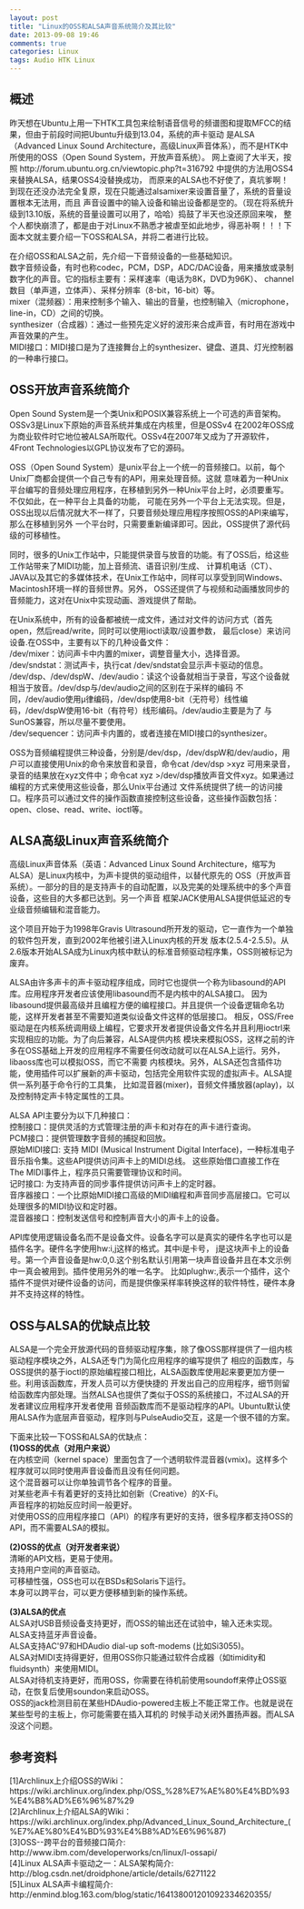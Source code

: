```yaml
---
layout: post
title: "Linux的OSS和ALSA声音系统简介及其比较"
date: 2013-09-08 19:46
comments: true
categories: Linux
tags: Audio HTK Linux
---
```

<h2>概述</h2>
<p>昨天想在Ubuntu上用一下HTK工具包来绘制语音信号的频谱图和提取MFCC的结果，但由于前段时间把Ubuntu升级到13.04，系统的声卡驱动
是ALSA（Advanced Linux Sound Architecture，高级Linux声音体系），而不是HTK中所使用的OSS（Open Sound System，开放声音系统）。
网上查阅了大半天，按照 http://forum.ubuntu.org.cn/viewtopic.php?t=316792 中提供的方法用OSS4来替换ALSA，结果OSS4没替换成功，
而原来的ALSA也不好使了，真坑爹啊！到现在还没办法完全复原，现在只能通过alsamixer来设置音量了，系统的音量设置根本无法用，而且
声音设置中的输入设备和输出设备都是空的。（现在将系统升级到13.10版，系统的音量设置可以用了，哈哈）捣鼓了半天也没还原回来唉，
整个人都快崩溃了，都是由于对Linux不熟悉才被虐至如此地步，得恶补啊！！！下面本文就主要介绍一下OSS和ALSA，并将二者进行比较。</p>

<p>在介绍OSS和ALSA之前，先介绍一下音频设备的一些基础知识。</br>
数字音频设备，有时也称codec，PCM，DSP，ADC/DAC设备，用来播放或录制数字化的声音。它的指标主要有：采样速率（电话为8K，DVD为96K）、
channel数目（单声道，立体声）、采样分辨率（8-bit，16-bit）等。</br>
mixer（混频器）：用来控制多个输入、输出的音量，也控制输入（microphone，line-in，CD）之间的切换。</br>
synthesizer（合成器）：通过一些预先定义好的波形来合成声音，有时用在游戏中声音效果的产生。</br>
MIDI接口：MIDI接口是为了连接舞台上的synthesizer、键盘、道具、灯光控制器的一种串行接口。</p>

<!--more-->

<h2>OSS开放声音系统简介</h2>
<p>Open Sound System是一个类Unix和POSIX兼容系统上一个可选的声音架构。OSSv3是Linux下原始的声音系统并集成在内核里，但是OSSv4
在2002年OSS成为商业软件时它地位被ALSA所取代。OSSv4在2007年又成为了开源软件，4Front Technologies以GPL协议发布了它的源码。</p>

<p>OSS（Open Sound System）是unix平台上一个统一的音频接口。以前，每个Unix厂商都会提供一个自己专有的API，用来处理音频。这就
意味着为一种Unix平台编写的音频处理应用程序，在移植到另外一种Unix平台上时，必须要重写。不仅如此，在一种平台上具备的功能，
可能在另外一个平台上无法实现。但是，OSS出现以后情况就大不一样了，只要音频处理应用程序按照OSS的API来编写，那么在移植到另外
一个平台时，只需要重新编译即可。因此，OSS提供了源代码级的可移植性。</p>

<p>同时，很多的Unix工作站中，只能提供录音与放音的功能。有了OSS后，给这些工作站带来了MIDI功能，加上音频流、语音识别/生成、
计算机电话（CT）、JAVA以及其它的多媒体技术，在Unix工作站中，同样可以享受到同Windows、Macintosh环境一样的音频世界。另外，
OSS还提供了与视频和动画播放同步的音频能力，这对在Unix中实现动画、游戏提供了帮助。</p>

<p>在Unix系统中，所有的设备都被统一成文件，通过对文件的访问方式（首先open，然后read/write，同时可以使用ioctl读取/设置参数，
最后close）来访问设备.在OSS中，主要有以下的几种设备文件：</br>
/dev/mixer：访问声卡中内置的mixer，调整音量大小，选择音源。</br>
/dev/sndstat：测试声卡，执行cat /dev/sndstat会显示声卡驱动的信息。</br>
/dev/dsp、/dev/dspW、/dev/audio：读这个设备就相当于录音，写这个设备就相当于放音。/dev/dsp与/dev/audio之间的区别在于采样的编码
不同，/dev/audio使用μ律编码，/dev/dsp使用8-bit（无符号）线性编码，/dev/dspW使用16-bit（有符号）线形编码。/dev/audio主要是为了
与SunOS兼容，所以尽量不要使用。</br>
/dev/sequencer：访问声卡内置的，或者连接在MIDI接口的synthesizer。</p>

<p>OSS为音频编程提供三种设备，分别是/dev/dsp，/dev/dspW和/dev/audio，用户可以直接使用Unix的命令来放音和录音，命令cat /dev/dsp >xyz
可用来录音，录音的结果放在xyz文件中；命令cat xyz >/dev/dsp播放声音文件xyz。如果通过编程的方式来使用这些设备，那么Unix平台通过
文件系统提供了统一的访问接口。程序员可以通过文件的操作函数直接控制这些设备，这些操作函数包括：open、close、read、write、ioctl等。</p>

<h2>ALSA高级Linux声音系统简介</h2>
<p>高级Linux声音体系（英语：Advanced Linux Sound Architecture，缩写为ALSA）是Linux内核中，为声卡提供的驱动组件，以替代原先的
OSS（开放声音系统）。一部分的目的是支持声卡的自动配置，以及完美的处理系统中的多个声音设备，这些目的大多都已达到。另一个声音
框架JACK使用ALSA提供低延迟的专业级音频编辑和混音能力。</p>

<p>这个项目开始于为1998年Gravis Ultrasound所开发的驱动，它一直作为一个单独的软件包开发，直到2002年他被引进入Linux内核的开发
版本(2.5.4-2.5.5)。从2.6版本开始ALSA成为Linux内核中默认的标准音频驱动程序集，OSS则被标记为废弃。</p>

<p>ALSA由许多声卡的声卡驱动程序组成，同时它也提供一个称为libasound的API库。应用程序开发者应该使用libasound而不是内核中的ALSA接口。
因为libasound提供最高级并且编程方便的编程接口。并且提供一个设备逻辑命名功能，这样开发者甚至不需要知道类似设备文件这样的低层接口。
相反，OSS/Free驱动是在内核系统调用级上编程，它要求开发者提供设备文件名并且利用ioctrl来实现相应的功能。为了向后兼容，ALSA提供内核
模块来模拟OSS，这样之前的许多在OSS基础上开发的应用程序不需要任何改动就可以在ALSA上运行。另外，libaoss库也可以模拟OSS，而它不需要
内核模块。另外，ALSA还包含插件功能，使用插件可以扩展新的声卡驱动，包括完全用软件实现的虚拟声卡。ALSA提供一系列基于命令行的工具集，
比如混音器(mixer)，音频文件播放器(aplay)，以及控制特定声卡特定属性的工具。</p>

<p>ALSA API主要分为以下几种接口：</br>
控制接口：提供灵活的方式管理注册的声卡和对存在的声卡进行查询。</br>
PCM接口：提供管理数字音频的捕捉和回放。</br>
原始MIDI接口: 支持 MIDI (Musical Instrument Digital Interface)，一种标准电子音乐指令集。这些API提供访问声卡上的MIDI总线。
这些原始借口直接工作在 The MIDI事件上，程序员只需要管理协议和时间。</br>
记时接口: 为支持声音的同步事件提供访问声卡上的定时器。</br>
音序器接口：一个比原始MIDI接口高级的MIDI编程和声音同步高层接口。它可以处理很多的MIDI协议和定时器。</br>
混音器接口：控制发送信号和控制声音大小的声卡上的设备。</p>

<p>API库使用逻辑设备名而不是设备文件。设备名字可以是真实的硬件名字也可以是插件名字。硬件名字使用hw:i,j这样的格式。其中i是卡号，
j是这块声卡上的设备号。第一个声音设备是hw:0,0.这个别名默认引用第一块声音设备并且在本文示例中一真会被用到。插件使用另外的唯一名字。
比如plughw:,表示一个插件，这个插件不提供对硬件设备的访问，而是提供像采样率转换这样的软件特性，硬件本身并不支持这样的特性。</p>

<h2>OSS与ALSA的优缺点比较</h2>
<p>ALSA是一个完全开放源代码的音频驱动程序集，除了像OSS那样提供了一组内核驱动程序模块之外，ALSA还专门为简化应用程序的编写提供了
相应的函数库，与OSS提供的基于ioctl的原始编程接口相比，ALSA函数库使用起来要更加方便一些。利用该函数库，开发人员可以方便快捷的
开发出自己的应用程序，细节则留给函数库内部处理。当然ALSA也提供了类似于OSS的系统接口，不过ALSA的开发者建议应用程序开发者使用
音频函数库而不是驱动程序的API。Ubuntu默认使用ALSA作为底层声音驱动，程序则与PulseAudio交互，这是一个很不错的方案。</p>

<p>下面来比较一下OSS和ALSA的优缺点：</br>
<strong>(1)OSS的优点（对用户来说）</strong></br>
在内核空间（kernel space）里面包含了一个透明软件混音器(vmix)。这样多个程序就可以同时使用声音设备而且没有任何问题。</br>
这个混音器可以让你单独调节各个程序的音量。</br>
对某些老声卡有着更好的支持比如创新（Creative）的X-Fi。</br>
声音程序的初始反应时间一般更好。</br>
对使用OSS的应用程序接口（API）的程序有更好的支持，很多程序都支持OSS的API，而不需要ALSA的模拟。</br>

<strong>(2)OSS的优点（对开发者来说）</strong></br>
清晰的API文档，更易于使用。</br>
支持用户空间的声音驱动。</br>
可移植性强，OSS也可以在BSDs和Solaris下运行。</br>
本身可以跨平台，可以更方便移植到新的操作系统。</br>

<strong>(3)ALSA的优点</strong></br>
ALSA对USB音频设备支持更好，而OSS的输出还在试验中，输入还未实现。</br>
ALSA支持蓝牙声音设备。</br>
ALSA支持AC'97和HDAudio dial-up soft-modems (比如Si3055)。</br>
ALSA对MIDI支持得更好，但用OSS你只能通过软件合成器（如timidity和fluidsynth）来使用MIDI。</br>
ALSA对待机支持更好，而用OSS，你需要在待机前使用soundoff来停止OSS驱动，在恢复后使用soundon来启动OSS。</br>
OSS的jack检测目前在某些HDAudio-powered主板上不能正常工作。也就是说在某些型号的主板上，你可能需要在插入耳机的
时候手动关闭外置扬声器。而ALSA没这个问题。
</p>

<h2>参考资料</h2>
<p>[1]Archlinux上介绍OSS的Wiki：https://wiki.archlinux.org/index.php/OSS_%28%E7%AE%80%E4%BD%93%E4%B8%AD%E6%96%87%29 </br>
[2]Archlinux上介绍ALSA的Wiki：https://wiki.archlinux.org/index.php/Advanced_Linux_Sound_Architecture_(%E7%AE%80%E4%BD%93%E4%B8%AD%E6%96%87) </br>
[3]OSS--跨平台的音频接口简介: http://www.ibm.com/developerworks/cn/linux/l-ossapi/ </br>
[4]Linux ALSA声卡驱动之一：ALSA架构简介: http://blog.csdn.net/droidphone/article/details/6271122 </br>
[5]Linux ALSA声卡编程简介: http://enmind.blog.163.com/blog/static/164138001201092334620355/</p>